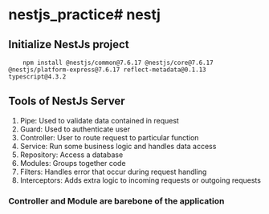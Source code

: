 # nestjs_practice# nestj

## Initialize NestJs project
```
    npm install @nestjs/common@7.6.17 @nestjs/core@7.6.17 @nestjs/platform-express@7.6.17 reflect-metadata@0.1.13 typescript@4.3.2
```

## Tools of NestJs Server
1. Pipe: Used to validate data contained in request
2. Guard: Used to authenticate user
3. Controller: User to route request to particular function
4. Service: Run some business logic and handles data access
5. Repository: Access a database
6. Modules: Groups together code
7. Filters: Handles error that occur during request handling
8. Interceptors: Adds extra logic to incoming requests or outgoing requests

### Controller and Module are barebone of the application